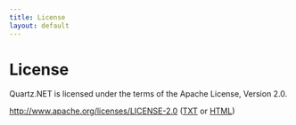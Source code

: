 ```yaml
---
title: License
layout: default
---
```


# License

Quartz.NET is licensed under the terms of the Apache License, Version 2.0.

<a href="http://www.apache.org/licenses/LICENSE-2.0">http://www.apache.org/licenses/LICENSE-2.0</a> 
(<a href="http://www.apache.org/licenses/LICENSE-2.0.txt">TXT</a> or <a href="http://www.apache.org/licenses/LICENSE-2.0.html">HTML</a>)
